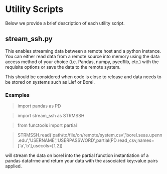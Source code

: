# Utility Scripts

Below we provide a brief description of each utility script.

## stream_ssh.py
This enables streaming data between a remote host and a python instance. You can either read data from a remote source into memory using the data access method of your choice (i.e. Pandas, numpy, pyedflib, etc.) with the requisite options or save the data to the 
remote system.

This should be considered when code is close to release and data needs to be stored on systems such as Lief or Borel.

### Examples
> import pandas as PD

> import stream_ssh as STRMSSH

> from functools import partial

> STRMSSH.read('path/to/file/on/remote/system.csv','borel.seas.upenn.edu','USERNAME','USERPASSWORD',partial(PD.read_csv,names=['a','b'],usecols=[1,2])

will stream the data on borel into the partial function instantiation of a pandas datafrme and return your data with the associated key:value pairs applied.
